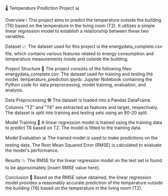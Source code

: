 🌡️ Temperature Prediction Project 📊

Overview ℹ️
This project aims to predict the temperature outside the building (T6) based on the temperature in the living room (T2). It utilizes a simple linear regression model to establish a relationship between these two variables.

Dataset 📈
The dataset used for this project is the energydata_complete.csv file, which contains various features related to energy consumption and temperature measurements inside and outside the building.

Project Structure 📂
The project consists of the following files:
energydata_complete.csv: The dataset used for training and testing the model.
temperature_prediction.ipynb: Jupyter Notebook containing the Python code for data preprocessing, model training, evaluation, and analysis.

Data Preprocessing 🛠️
The dataset is loaded into a Pandas DataFrame.
Columns "T2" and "T6" are extracted as features and target, respectively.
The dataset is split into training and testing sets using an 80-20 split.

Model Training 🧠
A linear regression model is trained using the training data to predict T6 based on T2.
The model is fitted to the training data.

Model Evaluation 📊
The trained model is used to make predictions on the testing data.
The Root Mean Squared Error (RMSE) is calculated to evaluate the model's performance.

Results 📉
The RMSE for the linear regression model on the test set is found to be approximately [insert RMSE value here].

Conclusion 🎉
Based on the RMSE value obtained, the linear regression model provides a reasonably accurate prediction of the temperature outside the building (T6) based on the temperature in the living room (T2).
